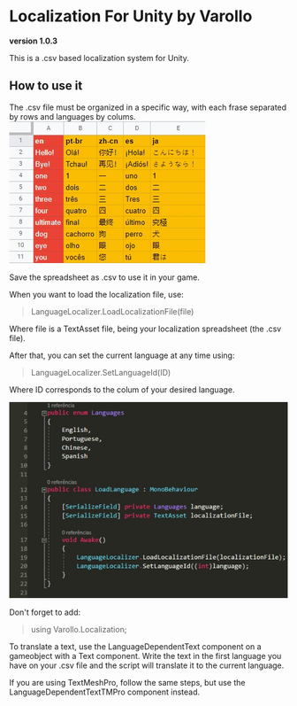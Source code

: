 # Localization For Unity by Varollo
**version 1.0.3**

This is a .csv based localization system for Unity.

## How to use it
The .csv file must be organized in a specific way, with each frase separated by rows and languages by colums.
![](Example_images/example_table.jpg)

Save the spreadsheet as .csv to use it in your game.

When you want to load the localization file, use:

> LanguageLocalizer.LoadLocalizationFile(file)

Where file is a TextAsset file, being your localization spreadsheet (the .csv file).

After that, you can set the current language at any time using:

> LanguageLocalizer.SetLanguageId(ID)

Where ID corresponds to the colum of your desired language.

![](Example_images/example_code.jpg)

Don't forget to add:

> using Varollo.Localization;

To translate a text, use the LanguageDependentText component on a gameobject with a Text component.
Write the text in the first language you have on your .csv file and the script will translate it to the current language.

If you are using TextMeshPro, follow the same steps, but use the LanguageDependentTextTMPro component instead.